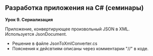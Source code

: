 ## Разработка приложения на C# (семинары)
**Урок 9. Сериализация**

Приложение, конвертирующее произвольный JSON в XML. Используется JsonDocument.

* Решение в файле JsonToXmlConverter.cs
* Пояснения к дейсвтиям описаны через комментарии "//" в коде.